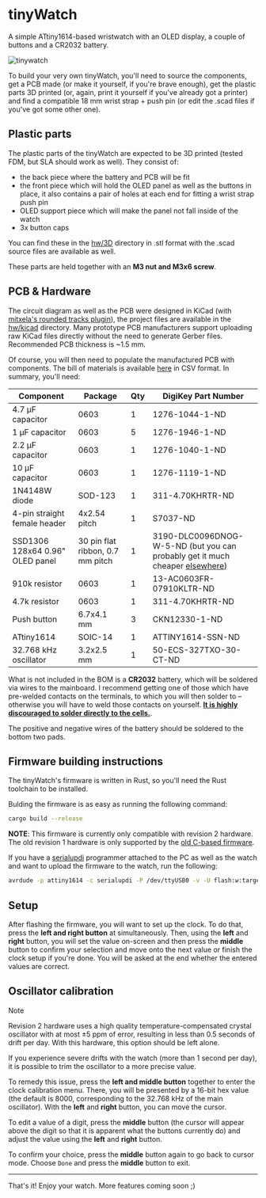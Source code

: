 # tinyWatch

A simple ATtiny1614-based wristwatch with an OLED display, a couple of buttons and a CR2032 battery.

![tinywatch](https://user-images.githubusercontent.com/41787099/195558866-5d9a7961-0574-4461-b3f9-89c7d53c51ee.jpg)

To build your very own tinyWatch, you'll need to source the components, get a PCB made (or make it yourself, if you're brave enough), get the plastic parts 3D printed (or, again, print it yourself if you've already got a printer) and find a compatible 18 mm wrist strap + push pin (or edit the .scad files if you've got some other one).

## Plastic parts

The plastic parts of the tinyWatch are expected to be 3D printed (tested FDM, but SLA should work as well). They consist of:

- the back piece where the battery and PCB will be fit
- the front piece which will hold the OLED panel as well as the buttons in place, it also contains a pair of holes at each end for fitting a wrist strap push pin
- OLED support piece which will make the panel not fall inside of the watch
- 3x button caps

You can find these in the [hw/3D](https://github.com/prochazkaml/tinyWatch/tree/master/hw/3D) directory in .stl format with the .scad source files are available as well.

These parts are held together with an **M3 nut and M3x6 screw**.

## PCB & Hardware

The circuit diagram as well as the PCB were designed in KiCad (with [mitxela's rounded tracks plugin](https://github.com/mitxela/kicad-round-tracks)), the project files are available in the [hw/kicad](https://github.com/prochazkaml/tinyWatch/tree/master/hw/kicad) directory. Many prototype PCB manufacturers support uploading raw KiCad files directly without the need to generate Gerber files. Recommended PCB thickness is ~1.5 mm.

Of course, you will then need to populate the manufactured PCB with components. The bill of materials is available [here](https://github.com/prochazkaml/tinyWatch/blob/master/hw/kicad/tinywatch.csv) in CSV format. In summary, you'll need:

|Component|Package|Qty|DigiKey Part Number|
|-|-|-|-|
|4.7 μF capacitor|0603|1|1276-1044-1-ND|
|1 μF capacitor|0603|5|1276-1946-1-ND|
|2.2 μF capacitor|0603|1|1276-1040-1-ND|
|10 μF capacitor|0603|1|1276-1119-1-ND|
|1N4148W diode|SOD-123|1|311-4.70KHRTR-ND|
|4-pin straight female header|4x2.54 pitch|1|S7037-ND|
|SSD1306 128x64 0.96" OLED panel|30 pin flat ribbon, 0.7 mm pitch|1|3190-DLC0096DNOG-W-5-ND (but you can probably get it much cheaper [elsewhere](https://www.aliexpress.com/item/1005006114087000.html))|
|910k resistor|0603|1|13-AC0603FR-07910KLTR-ND|
|4.7k resistor|0603|1|311-4.70KHRTR-ND|
|Push button|6.7x4.1 mm|3|CKN12330-1-ND|
|ATtiny1614|SOIC-14|1|ATTINY1614-SSN-ND|
|32.768 kHz oscillator|3.2x2.5 mm|1|50-ECS-327TXO-30-CT-ND|

What is not included in the BOM is a **CR2032** battery, which will be soldered via wires to the mainboard. I recommend getting one of those which have pre-welded contacts on the terminals, to which you will then solder to – otherwise you will have to weld those contacts on yourself. [**It is highly discouraged to solder directly to the cells.**](https://www.youtube.com/watch?v=wmnAx6pzDoQ).

The positive and negative wires of the battery should be soldered to the bottom two pads.

## Firmware building instructions

The tinyWatch's firmware is written in Rust, so you'll need the Rust toolchain to be installed.

Bulding the firmware is as easy as running the following command:

```bash
cargo build --release
```

**NOTE**: This firmware is currently only compatible with revision 2 hardware. The old revision 1 hardware is only supported by the [old C-based firmware](https://github.com/prochazkaml/tinyWatch/tree/2073f80b21bf5213d320747aeb9541f89d2ae41b).

If you have a [serialupdi](https://github.com/SpenceKonde/AVR-Guidance/blob/master/UPDI/jtag2updi.md) programmer attached to the PC as well as the watch and want to upload the firmware to the watch, run the following:

```bash
avrdude -p attiny1614 -c serialupdi -P /dev/ttyUSB0 -v -U flash:w:target/avr-none/release/tinywatch.elf
```

## Setup

After flashing the firmware, you will want to set up the clock.
To do that, press the **left and right button** at simultaneously.
Then, using the **left** and **right** button, you will set the value on-screen and then press the **middle** button to confirm your selection and move onto the next value or finish the clock setup if you're done.
You will be asked at the end whether the entered values are correct.

## Oscillator calibration

> [!NOTE]  
> Revision 2 hardware uses a high quality temperature-compensated crystal oscillator with at most ±5 ppm of error, resulting in less than 0.5 seconds of drift per day.
> With this hardware, this option should be left alone.

If you experience severe drifts with the watch (more than 1 second per day), it is possible to trim the oscillator to a more precise value.

To remedy this issue, press the **left and middle button** together to enter the clock calibration menu.
There, you will be presented by a 16-bit hex value (the default is 8000, corresponding to the 32.768 kHz of the main oscillator).
With the **left** and **right** button, you can move the cursor.

To edit a value of a digit, press the **middle** button (the cursor will appear above the digit so that it is apparent what the buttons currently do)
and adjust the value using the **left** and **right** button.

To confirm your choice, press the **middle** button again to go back to cursor mode. Choose `Done` and press the **middle** button to exit.

---

That's it! Enjoy your watch. More features coming soon ;)

